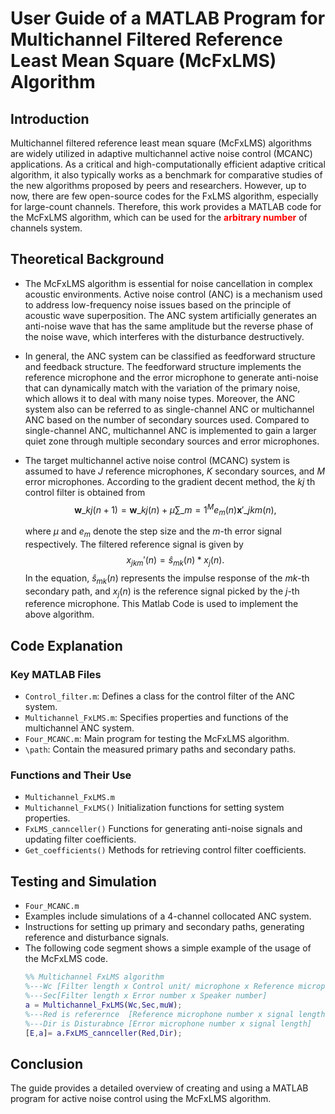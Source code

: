 # User Guide of a MATLAB Program for Multichannel Filtered Reference Least Mean Square (McFxLMS) Algorithm

## Introduction
Multichannel filtered reference least mean square (McFxLMS) algorithms are widely utilized in adaptive multichannel active noise control (MCANC) applications. As a critical and high-computationally efficient adaptive critical algorithm, it also typically works as a benchmark for comparative studies of the new algorithms proposed by peers and researchers. However, up to now, there are few open-source codes for the FxLMS algorithm, especially for large-count channels. Therefore, this work provides a MATLAB code for the McFxLMS algorithm, which can be used for the **<font color=#FF000>arbitrary number</font>** of channels system.

## Theoretical Background
- The McFxLMS algorithm is essential for noise cancellation in complex acoustic environments.
Active noise control (ANC) is a mechanism used to address low-frequency noise issues based on the principle of acoustic wave superposition. The ANC system artificially generates an anti-noise wave that has the same amplitude but the reverse phase of the noise wave, which interferes with the disturbance destructively.

- In general, the ANC system can be classified as feedforward structure and feedback structure. The feedforward structure implements the reference microphone and the error microphone to generate anti-noise that can dynamically match with the variation of the primary noise, which allows it to deal with many noise types. Moreover, the ANC system also can be referred to as single-channel ANC or multichannel ANC based on the number of secondary sources used. Compared to single-channel ANC, multichannel ANC is implemented to gain a larger quiet zone through multiple secondary sources and error microphones.

- The target multichannel active noise control (MCANC) system is assumed to have $J$ reference microphones, $K$ secondary sources, and $M$ error microphones. According to the gradient decent method, the $kj$ th control filter is obtained from
  $$\mathbf{w}\_{kj}(n + 1)=\mathbf{w}\_{kj}(n)+\mu\sum\_{m=1}^{M} e_m(n) \mathbf{x}'\_{jkm}(n),$$
  
  where $\mu$ and $e_m$ denote the step size and the $m$-th error signal respectively. The filtered reference signal is given by 
  $$ x_{jkm}'(n) = \hat{s}_{mk}(n) * x_j(n).$$
  In the equation, $\hat{s}_{mk}(n)$ represents the impulse response of the $mk$-th secondary path, and $x_j(n)$ is the reference signal picked by the $j$-th reference microphone. This Matlab Code is used to implement the above algorithm.  


## Code Explanation
### Key MATLAB Files
- `Control_filter.m`: Defines a class for the control filter of the ANC system.
- `Multichannel_FxLMS.m`: Specifies properties and functions of the multichannel ANC system.
- `Four_MCANC.m`: Main program for testing the McFxLMS algorithm.
- `\path`: Contain the measured primary paths and secondary paths.

### Functions and Their Use
- `Multichannel_FxLMS.m`
- `Multichannel_FxLMS()` Initialization functions for setting system properties.
- `FxLMS_cannceller()` Functions for generating anti-noise signals and updating filter coefficients.
- `Get_coefficients()` Methods for retrieving control filter coefficients.

## Testing and Simulation
- `Four_MCANC.m`
- Examples include simulations of a 4-channel collocated ANC system.
- Instructions for setting up primary and secondary paths, generating reference and disturbance signals.
- The following code segment shows a simple example of the usage of the McFxLMS code. 
  ```matlab
  %% Multichannel FxLMS algorithm 
  %---Wc [Filter length x Control unit/ microphone x Reference microphone number]
  %---Sec[Filter length x Error number x Speaker number]
  a = Multichannel_FxLMS(Wc,Sec,muW);
  %---Red is referernce  [Reference microphone number x signal length]
  %---Dir is Disturabnce [Error microphone number x signal length]
  [E,a]= a.FxLMS_cannceller(Red,Dir);
  ```

## Conclusion
The guide provides a detailed overview of creating and using a MATLAB program for active noise control using the McFxLMS algorithm.
